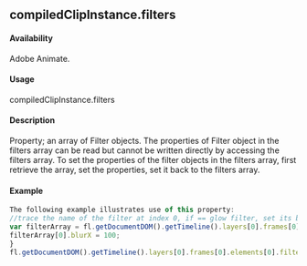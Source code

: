 ## compiledClipInstance.filters

#### Availability

Adobe Animate.

#### Usage

compiledClipInstance.filters

#### Description

Property; an array of Filter objects. The properties of Filter object in the filters array can be read but cannot be written directly by accessing the filters array. To set the properties of the filter objects in the filters array, first retrieve the array, set the properties, set it back to the filters array.

#### Example

```javascript
The following example illustrates use of this property:
//trace the name of the filter at index 0, if == glow filter, set its blurX to 100 var filterName = fl.getDocumentDOM().getTimeline().layers[0].frames[0].elements[0].filters[0].name; fl.trace(filterName);
var filterArray = fl.getDocumentDOM().getTimeline().layers[0].frames[0].elements[0].filters; if (filterName == 'glowFilter'){
filterArray[0].blurX = 100;
}
fl.getDocumentDOM().getTimeline().layers[0].frames[0].elements[0].filters = filterArray;

```